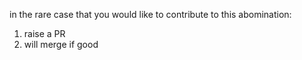 in the rare case that you would like to contribute to this abomination:

1. raise a PR
2. will merge if good